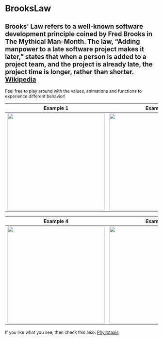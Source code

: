 # BrooksLaw


## Brooks' Law refers to a well-known software development principle coined by Fred Brooks in The Mythical Man-Month. The law, “Adding manpower to a late software project makes it later,” states that when a person is added to a project team, and the project is already late, the project time is longer, rather than shorter. [Wikipedia](https://en.wikipedia.org/wiki/Brooks%27s_law)

Feel free to play around with the values, animations and functions to experience different behavior!


| Example 1    |  Example 2   |  Example 3   |
|--------------|--------------|--------------|
| <img src="https://user-images.githubusercontent.com/49038614/206742317-591b8851-291f-41b2-aa15-420407694dcd.PNG" width="320" /> | <img src="https://user-images.githubusercontent.com/49038614/206742304-3ab9a2e2-214f-4596-aefe-dd45ff17aff8.PNG" width="320" /> | <img src="https://user-images.githubusercontent.com/49038614/206742271-c8a6b879-5daa-4f1c-9c1e-02a13544a722.PNG" width="320" />

| Example 4    |  Example 5   |  Example 6   |
|--------------|--------------|--------------|
| <img src="https://user-images.githubusercontent.com/49038614/206742783-7113cd32-ccf1-4ad4-ae1b-72dc90a31135.PNG" width="320" /> | <img src="https://user-images.githubusercontent.com/49038614/206742777-c65bcc94-2a3d-4275-9c52-396959fb94d6.PNG" width="320" /> | <img src="https://user-images.githubusercontent.com/49038614/206742747-53d3df0a-5786-4568-a225-d69f4bfb6985.PNG" width="320" />


If you like what you see, then check this also: [Phyllotaxis](https://github.com/cedricbahirwe/Phyllotaxis)
